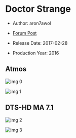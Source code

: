# Doctor Strange

* Author: aron7awol

* [Forum Post](https://www.avsforum.com/threads/bass-eq-for-filtered-movies.2995212/post-56772152)

* Release Date: 2017-02-28
* Production Year: 2016

## Atmos

![img 0](https://i.imgur.com/WXNE1YZ.jpg)

![img 1](https://i.imgur.com/u4Ck0Zz.png)

## DTS-HD MA 7.1

![img 2](https://i.imgur.com/vrYGvfC.jpg)

![img 3](https://i.imgur.com/nV8UAqG.jpg)

